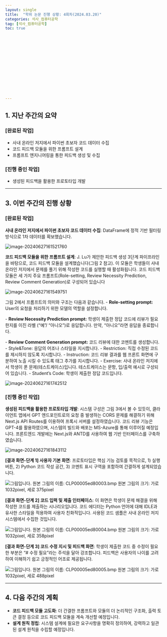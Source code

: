 ```yaml
---
layout: single
title:  "학위 논문 진행 상황: 4회차(2024.03.20)"
categories: 석사_컴퓨터공학
tag: [석사_컴퓨터공학]
toc: true















---
```


## 1. 지난 주간의 요약

### [완료된 작업]

- 사내 온라인 저지에서 파이썬 초보자 코드 데이터 수집
- 코드 피드백 모듈을 위한 프롬프트 설계
- 프롬프트 엔지니어링을 통한 피드백 생성 및 수집

### [진행 중인 작업]

- 생성된 피드백을 활용한 프로토타입 개발

---

## 3. 이번 주간의 진행 상황

### [완료된 작업]

**사내 온라인 저지에서 파이썬 초보자 코드 데이터 수집**: DataFrame에 정적 기반 필터링 방식으로 1차 데이터를 확보했습니다.

![image-20240627161521760](../../images/2024-06-27-prj4/image-20240627161521760.png)



**코드 피드백 모듈을 위한 프롬프트 설계**: J. Lu가 제안한 피드백 생성 3단계 파이프라인을 바탕으로, 코드 피드백 모듈을 설계했습니다(그림 2 참고). 이 모듈은 학생들이 사내 온라인 저지에서 문제를 풀기 위해 작성한 코드를 실행할 때 활성화됩니다. 코드 피드백 모듈은 세 가지 주요 프롬프트(Role-setting, Review Necessity Prediction, Review Comment Generation)로 구성되어 있습니다

![image-20240627161549751](../../images/2024-06-27-prj4/image-20240627161549751.png)



그림 2에서 프롬프트의 의미와 구조는 다음과 같습니다.
 \- **Role-setting prompt:** User의 요청을 처리하기 위한 모델의 역할을 설정합니다.

 \- **Review Necessity Prediction prompt:** 학생이 제출한 정답 코드에 리뷰가 필요한지를 이진 라벨 (“예”/ “아니오”)로 응답합니다. 만약, “아니오”라면 응답을 종료합니다.

 \- **Review Comment Generation prompt:** 코드 리뷰에 대한 코멘트를 생성합니다.
   \- Style&Tone: 응답의 어조나 스타일을 지시합니다.
   \- Restriction: 직접 수정된 코드를 제시하지 않도록 지시합니다.
   \- Instruction: 코드 리뷰 결과를 웹 프론트 화면에 구분하여 노출 시킬 수 있도록 태그 추가를 지시합니다.
   \- Exercise: 사내 온라인 저지에서 학생이 푼 문제(테스트케이스)입니다. 테스트케이스는 문항, 입/출력 예시로 구성되어 있습니다.
   \- Student’s Code: 학생이 제출한 정답 코드입니다.

![image-20240627161742512](../../images/2024-06-27-prj4/image-20240627161742512.png)



### [진행 중인 작업]

**생성된 피드백을 활용한 프로토타입 개발**: 시스템 구성은 그림 3에서 볼 수 있듯이, 클라이언트 앱에서 GPT 엔드포인트로의 요청 중 발생하는 CORS 문제를 해결하기 위해 Next.js API Routes를 이용하여 프록시 서버를 설정하였습니다. 코드 리뷰 기능은 GPT-4를 활용하였으며, 시스템의 빌드와 배포는 MS-Azure를 통해 이루어질 예정입니다. 프론트엔드 개발에는 Next.js와 ANTD를 사용하여 웹 기반 인터페이스를 구축하였습니다.

![image-20240627161843112](../../images/2024-06-27-prj4/image-20240627161843112.png)



**[결과 화면-단계 1] 사용자 기본 화면**: 프로토타입은 핵심 기능 검토를 목적으로, 1) 실행 버튼, 2) Python 코드 작성 공간, 3) 코멘트 표시 구역을 포함하여 간결하게 설계되었습니다.

  ![그림입니다. 원본 그림의 이름: CLP00005ed80003.bmp 원본 그림의 크기: 가로 1032pixel, 세로 375pixel](../../images/2024-06-27-prj4/EMB0000187c393a.bmp)  



**[결과 화면-단계 2] 코드 입력 및 제출 인터페이스**: 이 화면은 학생이 문제 해결을 위해 작성한 코드를 제출하는 시나리오입니다. 코드 에디터는 Python 언어에 대해 IDLE과 유사한 스타일을 적용하여 사용자 친화적입니다. 사용된 코드 샘플은 사내 온라인 저지 시스템에서 수집한 것입니다.

  ![그림입니다. 원본 그림의 이름: CLP00005ed80004.bmp 원본 그림의 크기: 가로 1032pixel, 세로 358pixel](../../images/2024-06-27-prj4/EMB0000187c393e.bmp)  



**[결과 화면-단계 3] 코드 수정 지시 및 피드백 화면**: 학생이 제출한 코드 중 수정이 필요한 부분은 “# 수정 필요”라는 주석을 달아 강조합니다. 피드백은 사용자의 나이를 고려하여 이해하기 쉽고 긍정적인 어조로 제공됩니다.

  ![그림입니다. 원본 그림의 이름: CLP00005ed80005.bmp 원본 그림의 크기: 가로 1032pixel, 세로 488pixel](../../images/2024-06-27-prj4/EMB0000187c3942.bmp)

---

## 4. 다음 주간의 계획

- **코드 피드백 모듈 고도화**: 더 간결한 프롬프트와 모듈의 더 논리적인 구조화, 출력 토큰 결정 등으로 코드 피드백 모듈을 계속 개선할 예정입니다. 
- **설계 원칙 정립**: 시스템 설계에 필요한 요구사항을 명확히 정의하여, 강력하고 일관된 설계 원칙을 수립할 예정입니다.